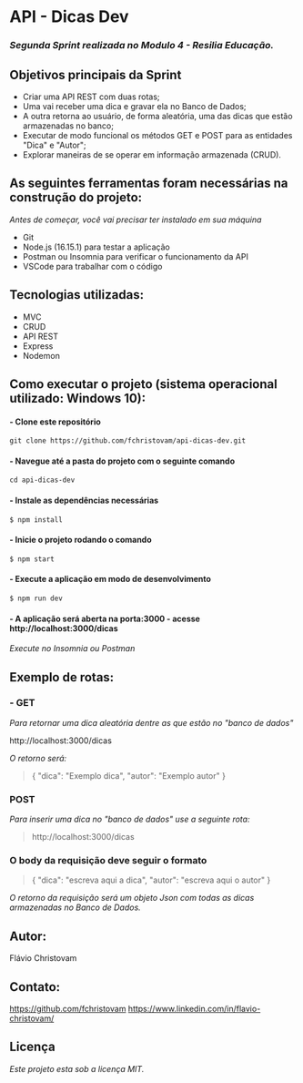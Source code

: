 # **API** - Dicas Dev

### *Segunda Sprint realizada no Modulo 4 - Resilia Educação.*



## **Objetivos principais da Sprint**

- Criar uma API REST com duas rotas;
- Uma vai receber uma dica e gravar ela no Banco de Dados;
- A outra retorna ao usuário, de forma aleatória, uma das dicas que estão armazenadas no banco;
- Executar de modo funcional os métodos GET e POST para as entidades "Dica" e "Autor";
- Explorar maneiras de se operar em informação armazenada (CRUD).



## **As seguintes ferramentas foram necessárias na construção do projeto:**

*Antes de começar, você vai precisar ter instalado em sua máquina*
- Git
- Node.js (16.15.1) para testar a aplicação
- Postman ou Insomnia para verificar o funcionamento da API
- VSCode para trabalhar com o código

## **Tecnologias utilizadas:**

- MVC
- CRUD
- API REST
- Express
- Nodemon



## **Como executar o projeto** (sistema operacional utilizado: Windows 10): 

#### **- Clone este repositório**
```
git clone https://github.com/fchristovam/api-dicas-dev.git
```

#### **- Navegue até a pasta do projeto com o seguinte comando**
```
cd api-dicas-dev
```

#### **- Instale as dependências necessárias**
```
$ npm install
```

#### **- Inicie o projeto rodando o comando**
```
$ npm start
```

#### **- Execute a aplicação em modo de desenvolvimento**
```
$ npm run dev
```

#### **- A aplicação será aberta na porta:3000 - acesse http://localhost:3000/dicas**
*Execute no Insomnia ou Postman*



## **Exemplo de rotas:**

### - **GET**
*Para retornar uma dica aleatória dentre as que estão no "banco de dados"*

http://localhost:3000/dicas

*O retorno será:*

> { "dica": "Exemplo dica", "autor": "Exemplo autor" }

### **POST**
*Para inserir uma dica no "banco de dados" use a seguinte rota:*

> http://localhost:3000/dicas

### **O body da requisição deve seguir o formato**

> { "dica": "escreva aqui a dica", "autor": "escreva aqui o autor" }

*O retorno da requisição será um objeto Json com todas as dicas armazenadas no Banco de Dados.*


## **Autor:**
Flávio Christovam 

## **Contato:**
https://github.com/fchristovam
https://www.linkedin.com/in/flavio-christovam/

## Licença
*Este projeto esta sob a licença MIT.*
